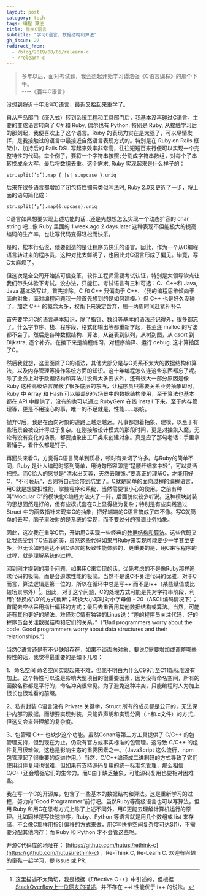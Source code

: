 ```yaml
---
layout: post
category: tech
tags: 编程 算法
title: 重学C语言
subtitle: "学习C语言、数据结构和算法"
gh_issue: 27
redirect_from:
  - /blog/2019/08/06/relearn-c
  - /relearn-c
---
```


> 多年以后，面对考试题，我会想起开始学习谭浩强《C语言编程》的那个下午。     
> ----《百年C语言》

没想到将近十年没写C语言，最近又拾起来重学了。

自从产品部门（嵌入式）转到系统工程和工具部门后，我基本没再碰过C语言。主要的变成语言转向了 C# 和 Ruby, 偶尔也有 Python. 特别是 Ruby, 从接触学习后的那刻起，我便喜欢上了这个语言。Ruby 的表现力实在是太强了，可以尽情发挥，是我接触过的语言中最接近自然语言表现方式的。特别是在 Ruby on Rails 框架中，加持后的 Rails DSL 写起来效率非常高，往往短短百来行便可以实现一个完整特性的代码。举个例子，要将一个字符串按照`;`分割成字符串数组，对每个子串转换成全大写，最后将数组去重。这个需求, Ruby 实现起来是什么样子的：

```
str.split(‘;’).map { |s| s.upcase }.uniq
```

后来在很多语言都增加了闭包特性拥有类似写法时, Ruby 2.0又更近了一步，将上面的语句简化成：

```
str.split(‘;’).map(&:upcase).uniq
```

C语言如果想要实现上述功能的话...还是先想想怎么实现一个动态扩容的 char string 吧...像 Ruby 里面的 1.week.ago 2.days.later 这种表现不但能极大的提高编码的生产率，也让写代码变得轻松而快乐。

是的，松本行弘说，他要创造的是让程序员快乐的语言。因此，作为一个从C编程语言转过来的程序员，这种对比太鲜明了，也因此对C语言形成了偏见。毕竟，写C太麻烦了。

但这次是全公司开始搞可信变革，软件工程师需要考试认证，特别是大领导钦点让我们带头体验下考试。没办法，只能扛。考试语言有三种可选：C、C++和 Java, Java 基本没写过，首先排除。C 和 C++ 我偏向于 C++. （我的编程思维倾向于面向对象，面对编程问题我一般首先想到的是如何建模。）但 C++ 也是好久没碰了，加之 C++ 的概念太多，权衡下来决定舍弃，用一两周时间赶紧补补C.

首先要学习C的语言基本知识，除了指针、数组等基本的语法还记得外，很多都忘了。什么字节序、栈、程序段、格式化输出等都重新学起，甚至连 malloc 的写法都不会了。然后是各种数据结构、算法，从链表到队列，从树到图，从 qsort 到 Dijkstra, 逐个补齐。在接下来是编程练习，对程序编译、运行 debug, 这才算拾回了C。

然后我就想，这里面除了C的语法，其他大部分是与C关系不太大的数据结构和算法，以及内存管理等操作系统方面的知识。这十年编程怎么连这些东西都忘了呢。除了业务上对于数据结构和算法并没有太多要求外，还有很大一部分原因是像 Ruby 这种高级语言屏蔽了很多底层的东西，让程序员只需要关系业务抽象即可。Ruby 中 Array 和 Hash 可以覆盖99%场景中的数据结构使用，至于算法也基本都在 API 中提供了，没有的也可以通过 RubyGem 在线 install 下来。至于内存管理等，更是不用操心的事。唯一的不足就是，性能......咳咳。

抛弃C后，我是在面向对象的道路上越走越远。凡事都想着抽象、建模，以至于有些场景会被设计得过于复杂。在刚接触设计模式的那段时间，更是对抽象入魔，无论有没有变化的场景，都要抽象出工厂类来创建对象。真是应了那句老话：手里拿着锤子，看什么都是钉子。

再回头来看C，方觉得C语言简单到质朴，顿时有亲切了许多。与Ruby的简单不同，Ruby 是让人编码时感到简单，用诗句形容即是“楚腰纤细掌中轻”，可以灵活把控。而C给人的感觉是“清水出芙蓉，天然去雕饰。”要真正的理解C，才能用好C，“不可亵玩”，否则将自己给带到坑里了。C就是简单的面向过程的编程语言，用C就是想要扣性能，掌控程序和系统，当然需要很小心的使用。之前有种叫“Modular C”的模块化C编程方法火了一阵，后面貌似较少听说。这种模块封装的思想固然是好的，但有些模式套在C上显得极为复杂；特别是有些实践通过 Struct 中的函数指针来现实C的抽象，把好端端的C语言搞成了四不像。写C就简单的去写，脑子里映射的是系统的实现，而不要过分的强调业务抽象。

因此，这次我在重学C后，开始用C实现一些经典的[数据结构和算法](https://github.com/hutusi/rethink-c)。这些代码又让我感受到了C语言的美，虽然这些代码如果用Ruby来实现可能要少一半甚至更多，但无论如何是达不到C语言的极致性能体验的，更重要的是，用C来写程序的过程，就是理解系统的过程。

回到刚才提到的那个问题，如果用C来实现的话，优先考虑的不是像Ruby那样追求代码的极简，而是会追求性能的极简。当然不是说C不关注代码的优雅，对于C而言，算法逻辑是第一位的，所以在循环中总是写++i而不是i++（某些赋值或比较场景除外）[^1]。因此，对于这个问题，C的处理方式可能是先对字符串阶段，利用’;’替换成’\0’的方式截断；转换大小写时对小字母值 - 20（ASCII编码情况下）；首尾去空格采用指针偏移的方式；最后去重再用其他数据结构或算法。当然，可能还有其他更好的解法。难怪对C情有独钟的Linus说：“差的程序员关注代码，好的程序员会关注数据结构和它们的关系。”（”Bad programmers worry about the code. Good programmers worry about data structures and their relationships.”）

当然C语言还是有不少缺陷存在，如果不谈面向对象，要说C需要增加或调整哪些特性的话，我觉得最重要的是如下几项：

1、命名空间
命名空间实现起来不难，但我不明白为什么C99乃至C11新标准没有加上。这个特性可以说是影响大型项目的很重要因素，因为没有命名空间，所有的函数名称都是平行的，命名冲突很常见。为了避免这种冲突，只能编程时人为加上很长也很难看的前缀。

2、私有封装
C语言没有 Private 关键字，Struct 所有的成员都是公开的，无法保护内部的数据。而想要实现封装，只能靠声明和实现分离（.h和.c文件）的方式，但这又会来带理解的复杂度。

3、包管理 
C++ 也缺少这个功能。虽然Conan等第三方工具提供了 C/C++ 的包管理支持，但到现在为止，仍没有官方或事实标准的包管理。这导致 C/C++ 的组件复用很难做，这也是影响生态的重要因素之一。（JavaScript 这么流行，npm 包管理起了很重要的促进作用。）当然，C/C++编译成二进制码的方式导致了它们使用组件复用也很难，但如果有支持源码复用的统一标准包管理，那么相信C/C++还会增强它们的生命力。而C由于缺乏抽象，可能源码复用也要相对困难些。

我在写一个C的开源库，包含了一些基本的数据结构和算法。这是重新学习的过程，努力向”Good Programmer”前行吧。虽然Ruby等高级语言也可以写算法，但用 Ruby 和用C在思考方式上除了上述不同外，用C更能去理解计算机运行的原理。比如同样是写快速排序，Ruby、Python 等语言就是用几个数组或 list 来存储，不会像C那样用指针偏移的方式来做，用C写快排空间复杂度可达S(1)，不需要分配其他内存；而 Ruby 和 Python 才不会管这些呢。

开源C代码库的地址在： [https://github.com/hutusi/rethink-c](https://github.com/hutusi/rethink-c)  ，Re-Think C, Re-Learn C.  欢迎有兴趣的童鞋一起学习，提 issue 或 PR. 

[^1]: 这里描述不太确切，我是根据《Effective C++》中引述的，但根据[StackOverflow上一位网友的描述](https://stackoverflow.com/a/24858/1122976)，并不存在 ++i 性能优于 i++ 的说法。
